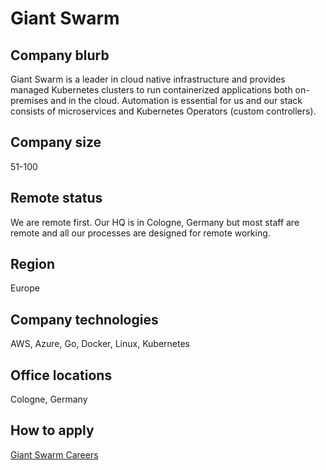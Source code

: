 # Giant Swarm

## Company blurb

Giant Swarm is a leader in cloud native infrastructure and provides managed
Kubernetes clusters to run containerized applications both on-premises and in
the cloud. Automation is essential for us and our stack consists of
microservices and Kubernetes Operators (custom controllers).

## Company size

51-100

## Remote status

We are remote first. Our HQ is in Cologne, Germany but most staff are remote
and all our processes are designed for remote working.

## Region

Europe

## Company technologies

AWS, Azure, Go, Docker, Linux, Kubernetes

## Office locations

Cologne, Germany

## How to apply

[Giant Swarm Careers](https://www.giantswarm.io/careers#open-positions)
